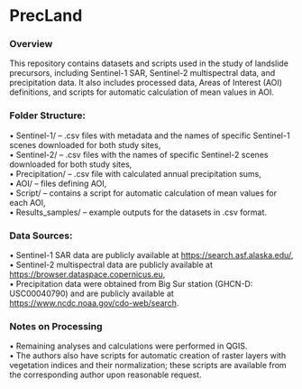 # PrecLand

### Overview
This repository contains datasets and scripts used in the study of landslide precursors, including Sentinel-1 SAR, Sentinel-2 multispectral data, and precipitation data. It also includes processed data, Areas of Interest (AOI) definitions, and scripts for automatic calculation of mean values in AOI.

### Folder Structure:
•	Sentinel-1/ – .csv files with metadata and the names of specific Sentinel-1 scenes downloaded for both study sites,\
•	Sentinel-2/ – .csv files with the names of specific Sentinel-2 scenes downloaded for both study sites,\
•	Precipitation/ – .csv file with calculated annual precipitation sums,\
•	AOI/ – files defining AOI,\
•	Script/ – contains a script for automatic calculation of mean values for each AOI,\
•	Results_samples/ – example outputs for the datasets in .csv format.

### Data Sources:
•	Sentinel-1 SAR data are publicly available at https://search.asf.alaska.edu/, \
•	Sentinel-2 multispectral data are publicly available at https://browser.dataspace.copernicus.eu, \
•	Precipitation data were obtained from Big Sur station (GHCN-D: USC00040790) and are publicly available at https://www.ncdc.noaa.gov/cdo-web/search.

### Notes on Processing
•	Remaining analyses and calculations were performed in QGIS.\
•	The authors also have scripts for automatic creation of raster layers with vegetation indices and their normalization; these scripts are available from the corresponding author upon reasonable request.
